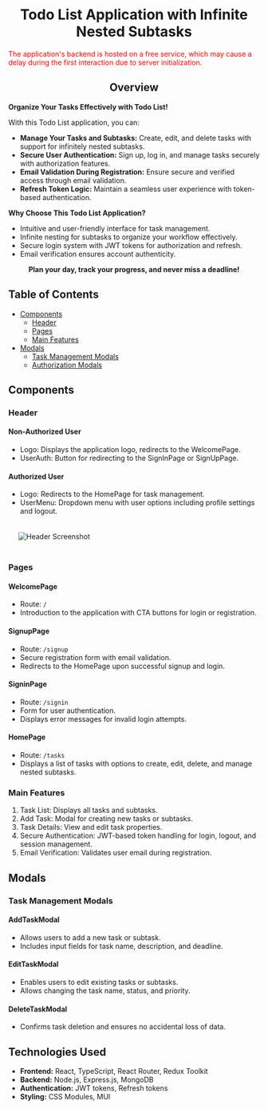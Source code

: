 # <div style="text-align: center;">Todo List Application with Infinite Nested Subtasks</div>

<span style="color:red">The application's backend is hosted on a free service, which may cause a delay during the first interaction due to server initialization.</span>

## <div style="text-align: center;">Overview</div>

<span style="font-weight:bold;">Organize Your Tasks Effectively with Todo List!</span>

With this Todo List application, you can:

- <span style="font-weight:bold;">Manage Your Tasks and Subtasks:</span> Create, edit, and delete tasks with support for infinitely nested subtasks.
- <span style="font-weight:bold;">Secure User Authentication:</span> Sign up, log in, and manage tasks securely with authorization features.
- <span style="font-weight:bold;">Email Validation During Registration:</span> Ensure secure and verified access through email validation.
- <span style="font-weight:bold;">Refresh Token Logic:</span> Maintain a seamless user experience with token-based authentication.

<span style="font-weight:bold;">Why Choose This Todo List Application?</span>

- Intuitive and user-friendly interface for task management.
- Infinite nesting for subtasks to organize your workflow effectively.
- Secure login system with JWT tokens for authorization and refresh.
- Email verification ensures account authenticity.

<div style="text-align: center; font-weight:bold;">Plan your day, track your progress, and never miss a deadline!</div>



## Table of Contents

- [Components](#components)
  - [Header](#header)
  - [Pages](#pages)
  - [Main Features](#main-features)
- [Modals](#modals)
  - [Task Management Modals](#task-management-modals)
  - [Authorization Modals](#authorization-modals)

## Components

### Header

#### Non-Authorized User
- Logo: Displays the application logo, redirects to the WelcomePage.
- UserAuth: Button for redirecting to the SignInPage or SignUpPage.

#### Authorized User
- Logo: Redirects to the HomePage for task management.
- UserMenu: Dropdown menu with user options including profile settings and logout.

<div style="padding: 20px; max-width: 800px; margin: 0 auto;">
    <img src="./src/img/screenshots/header.png" alt="Header Screenshot">
</div>

### Pages

#### WelcomePage
- Route: `/`
- Introduction to the application with CTA buttons for login or registration.

#### SignupPage
- Route: `/signup`
- Secure registration form with email validation.
- Redirects to the HomePage upon successful signup and login.

#### SigninPage
- Route: `/signin`
- Form for user authentication.
- Displays error messages for invalid login attempts.

#### HomePage
- Route: `/tasks`
- Displays a list of tasks with options to create, edit, delete, and manage nested subtasks.



### Main Features
1. Task List: Displays all tasks and subtasks.
2. Add Task: Modal for creating new tasks or subtasks.
3. Task Details: View and edit task properties.
4. Secure Authentication: JWT-based token handling for login, logout, and session management.
5. Email Verification: Validates user email during registration.

## Modals

### Task Management Modals

#### AddTaskModal
- Allows users to add a new task or subtask.
- Includes input fields for task name, description, and deadline.

#### EditTaskModal
- Enables users to edit existing tasks or subtasks.
- Allows changing the task name, status, and priority.

#### DeleteTaskModal
- Confirms task deletion and ensures no accidental loss of data.







## Technologies Used

- **Frontend:** React, TypeScript, React Router, Redux Toolkit
- **Backend:** Node.js, Express.js, MongoDB
- **Authentication:** JWT tokens, Refresh tokens
- **Styling:** CSS Modules, MUI


